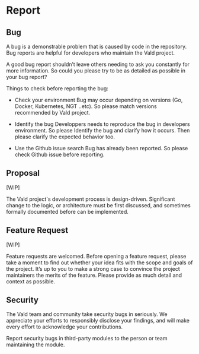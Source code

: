# Report
## Bug

A bug is a demonstrable problem that is caused by code in the repository. Bug reports are helpful for developers who maintain the Vald project.

A good bug report shouldn’t leave others needing to ask you constantly for more information. So could you please try to be as detailed as possible in your bug report?

Things to check before reporting the bug:
- Check your environment
Bug may occur depending on versions (Go, Docker, Kubernetes, NGT ..etc).  So please match versions recommended by Vald project. 

- Identify the bug
Developpers needs to reproduce the bug in developers environment. So please Identify the bug and clarify how it occurs. Then please clarify the expected behavior too. 

- Use the Github issue search
Bug has already been reported. So please check Github issue before reporting.

## Proposal
[WIP]

The Vald project`s development process is design-driven. Significant change to the logic, or architecture must be first discussed, and sometimes formally documented before can be implemented.

## Feature Request
[WIP]

Feature requests are welcomed. Before opening a feature request, please take a moment to find out whether your idea fits with the scope and goals of the project. It’s up to you to make a strong case to convince the project maintainers the merits of the feature. Please provide as much detail and context as possible.

## Security

The Vald team and community take security bugs in seriously. We appreciate your efforts to responsibly disclose your findings, and will make every effort to acknowledge your contributions.

Report security bugs in third-party modules to the person or team maintaining the module.
